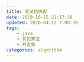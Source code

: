 ```yaml
---
title: 笔试抱佛脚
date: 2019-10-15 21:17:39
updated: 2020-04-13 7:00:39
tags:
    - java
    - 背包算法
    - 并查集
categories: algorithm
---
```

